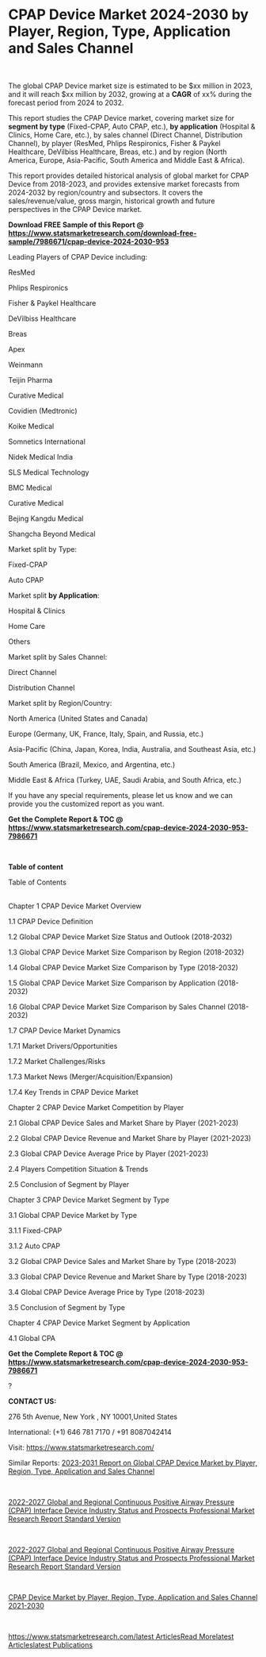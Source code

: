 <h1>CPAP Device Market 2024-2030 by Player, Region, Type, Application and Sales Channel</h1><br/><p>The global CPAP Device market size is estimated to be $xx million in 2023, and it will reach $xx million by 2032, growing at a <strong>CAGR</strong> of xx% during the forecast period from 2024 to 2032.</p>
 
 
 
 <p>This report studies the CPAP Device market, covering market size for <strong>segment by type</strong> (Fixed-CPAP, Auto CPAP, etc.), <strong>by application</strong> (Hospital & Clinics, Home Care, etc.), by sales channel (Direct Channel, Distribution Channel), by player (ResMed, Phlips Respironics, Fisher & Paykel Healthcare, DeVilbiss Healthcare, Breas, etc.) and by region (North America, Europe, Asia-Pacific, South America and Middle East & Africa).</p>
 
 
 
 <p>This report provides detailed historical analysis of global market for CPAP Device from 2018-2023, and provides extensive market forecasts from 2024-2032 by region/country and subsectors. It covers the sales/revenue/value, gross margin, historical growth and future perspectives in the CPAP Device market.</p>
 
 
 
 <p><strong>Download FREE Sample of this Report @ <a href="https://www.statsmarketresearch.com/download-free-sample/7986671/cpap-device-2024-2030-953">https://www.statsmarketresearch.com/download-free-sample/7986671/cpap-device-2024-2030-953</a></strong></p>
 
 
 
 <p>Leading Players of CPAP Device including:</p>
 
 
 
 <p>ResMed</p>
 
 
 
 <p>Phlips Respironics</p>
 
 
 
 <p>Fisher & Paykel Healthcare</p>
 
 
 
 <p>DeVilbiss Healthcare</p>
 
 
 
 <p>Breas</p>
 
 
 
 <p>Apex</p>
 
 
 
 <p>Weinmann</p>
 
 
 
 <p>Teijin Pharma</p>
 
 
 
 <p>Curative Medical</p>
 
 
 
 <p>Covidien (Medtronic)</p>
 
 
 
 <p>Koike Medical</p>
 
 
 
 <p>Somnetics International</p>
 
 
 
 <p>Nidek Medical India</p>
 
 
 
 <p>SLS Medical Technology</p>
 
 
 
 <p>BMC Medical</p>
 
 
 
 <p>Curative Medical</p>
 
 
 
 <p>Bejing Kangdu Medical</p>
 
 
 
 <p>Shangcha Beyond Medical</p>
 
 
 
 <p>Market split by Type:</p>
 
 
 
 <p>Fixed-CPAP</p>
 
 
 
 <p>Auto CPAP</p>
 
 
 
 <p>Market split <strong>by Application</strong>:</p>
 
 
 
 <p>Hospital & Clinics</p>
 
 
 
 <p>Home Care</p>
 
 
 
 <p>Others</p>
 
 
 
 <p>Market split by Sales Channel:</p>
 
 
 
 <p>Direct Channel</p>
 
 
 
 <p>Distribution Channel</p>
 
 
 
 <p>Market split by Region/Country:</p>
 
 
 
 <p>North America (United States and Canada)</p>
 
 
 
 <p>Europe (Germany, UK, France, Italy, Spain, and Russia, etc.)</p>
 
 
 
 <p>Asia-Pacific (China, Japan, Korea, India, Australia, and Southeast Asia, etc.)</p>
 
 
 
 <p>South America (Brazil, Mexico, and Argentina, etc.)</p>
 
 
 
 <p>Middle East & Africa (Turkey, UAE, Saudi Arabia, and South Africa, etc.)</p>
 
 
 
 <p>If you have any special requirements, please let us know and we can provide you the customized report as you want.</p>
 
 
 
 <div><b>Get the Complete Report & TOC @ <a href="https://www.statsmarketresearch.com/cpap-device-2024-2030-953-7986671">https://www.statsmarketresearch.com/cpap-device-2024-2030-953-7986671</a></b></div>
 
 
 
 <p><br />
 
 <b>Table of content</b></p>
 
 
 
 <p>Table of Contents<br />
 
 <br />
 
 Chapter 1 CPAP Device Market Overview<br />
 
 1.1 CPAP Device Definition<br />
 
 1.2 Global CPAP Device Market Size Status and Outlook (2018-2032)<br />
 
 1.3 Global CPAP Device Market Size Comparison by Region (2018-2032)<br />
 
 1.4 Global CPAP Device Market Size Comparison by Type (2018-2032)<br />
 
 1.5 Global CPAP Device Market Size Comparison by Application (2018-2032)<br />
 
 1.6 Global CPAP Device Market Size Comparison by Sales Channel (2018-2032)<br />
 
 1.7 CPAP Device Market Dynamics<br />
 
 1.7.1 Market Drivers/Opportunities<br />
 
 1.7.2 Market Challenges/Risks<br />
 
 1.7.3 Market News (Merger/Acquisition/Expansion)<br />
 
 1.7.4 Key Trends in CPAP Device Market<br />
 
 Chapter 2 CPAP Device Market Competition by Player<br />
 
 2.1 Global CPAP Device Sales and Market Share by Player (2021-2023)<br />
 
 2.2 Global CPAP Device Revenue and Market Share by Player (2021-2023)<br />
 
 2.3 Global CPAP Device Average Price by Player (2021-2023)<br />
 
 2.4 Players Competition Situation & Trends<br />
 
 2.5 Conclusion of Segment by Player<br />
 
 Chapter 3 CPAP Device Market Segment by Type<br />
 
 3.1 Global CPAP Device Market by Type<br />
 
 3.1.1 Fixed-CPAP<br />
 
 3.1.2 Auto CPAP<br />
 
 3.2 Global CPAP Device Sales and Market Share by Type (2018-2023)<br />
 
 3.3 Global CPAP Device Revenue and Market Share by Type (2018-2023)<br />
 
 3.4 Global CPAP Device Average Price by Type (2018-2023)<br />
 
 3.5 Conclusion of Segment by Type<br />
 
 Chapter 4 CPAP Device Market Segment by Application<br />
 
 4.1 Global CPA</p>
 
 
 
 <div><b>Get the Complete Report & TOC @ <a href="https://www.statsmarketresearch.com/cpap-device-2024-2030-953-7986671">https://www.statsmarketresearch.com/cpap-device-2024-2030-953-7986671</a></b></div>
 
 
 
 <p>? </p>
 
 
 
 <p><b>CONTACT US:</b><br />
 
 276 5th Avenue, New York , NY 10001,United States<br />
 
 International: (+1) 646 781 7170 / +91 8087042414<br />
 
 Visit: <a href="https://www.statsmarketresearch.com/">https://www.statsmarketresearch.com/</a><br />
 
 Similar Reports: <a href="https://www.statsmarketresearch.com/cpap-device-2024-2030-953-7986671">2023-2031 Report on Global CPAP Device Market by Player, Region, Type, Application and Sales Channel</a><br />
 
 <br />
 
 <a href="https://www.statsmarketresearch.com/cpap-device-2024-2030-953-7986671">2022-2027 Global and Regional Continuous Positive Airway Pressure (CPAP) Interface Device Industry Status and Prospects Professional Market Research Report Standard Version</a><br />
 
 <br />
 
 <a href="https://www.statsmarketresearch.com/cpap-device-2024-2030-953-7986671">2022-2027 Global and Regional Continuous Positive Airway Pressure (CPAP) Interface Device Industry Status and Prospects Professional Market Research Report Standard Version</a><br />
 
 <br />
 
 <a href="https://www.statsmarketresearch.com/cpap-device-2024-2030-953-7986671">CPAP Device Market by Player, Region, Type, Application and Sales Channel 2021-2030</a><br />
 
 <br />
 
 <a href="https://gyeongbokgung.com">https://www.statsmarketresearch.com/</a><a href="https://hallyeomaritime.com">latest Articles</a><a href="https://jingwansa.com">Read More</a><a href="https://nguoiviet.jp/">latest Articles</a><a href="https://www.intelmarketresearch.com/">latest Publications</a></p>